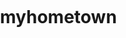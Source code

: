 # myhometown
<!DOCTYPE HTML PUBLIC "-//W3C//DTD XHTML 1.0 Transitional//EN" "http://www.w3.org/TR/xhtml1/DTD/xhtml1-transitional.dtd">
<html xmlns="http://www.w3.org/1999/xhtml">
<head runat="server">
    <title>百度地图API自定义地图</title>
    <!--引用百度地图API-->
    <style type="text/css">
        html, body {
            margin: 0;
            padding: 0;
        }

        .iw_poi_title {
            color: #CC5522;
            font-size: 14px;
            font-weight: bold;
            overflow: hidden;
            padding-right: 13px;
            white-space: nowrap;
        }

        .iw_poi_content {
            font: 12px arial,sans-serif;
            overflow: visible;
            padding-top: 4px;
            white-space: -moz-pre-wrap;
            word-wrap: break-word;
        }
    </style>
    <script type="text/javascript" src="http://api.map.baidu.com/api?v=1.0&ak=x93W9PhY34OtT003qS5BXpQCVdquLmHx"></script>
</head>
</html>
<body>
    <!--百度地图容器-->
    <div style="width:697px;height:550px;border:#ccc solid 1px;" id="dituContent"></div>
    <img src="lQDPDhs7XQQpbezNA8DNBQCwTZCTLnAi8m0CMe8hB0BBAA_1280_960" width="400" height="300" />
</body>
<script type="text/javascript">
    //创建和初始化地图函数：
    function initMap() {
        createMap();//创建地图
        setMapEvent();//设置地图事件
        addMapControl();//向地图添加控件
    }

    //创建地图函数：
    function createMap() {
        var map = new BMap.Map("dituContent");//在百度地图容器中创建一个地图
        var point = new BMap.Point(105.33, 30.10);//定义一个中心点坐标
        map.centerAndZoom(point, 17);//设定地图的中心点和坐标并将地图显示在地图容器中
        window.map = map;//将map变量存储在全局
    }

    //地图事件设置函数：
    function setMapEvent() {
        map.enableDragging();//启用地图拖拽事件，默认启用(可不写)
        map.enableScrollWheelZoom();//启用地图滚轮放大缩小
        map.enableDoubleClickZoom();//启用鼠标双击放大，默认启用(可不写)
        map.enableKeyboard();//启用键盘上下左右键移动地图
    }

    //地图控件添加函数：
    function addMapControl() {
        //向地图中添加缩放控件
        var ctrl_nav = new BMap.NavigationControl({ anchor: BMAP_ANCHOR_TOP_LEFT, type: BMAP_NAVIGATION_CONTROL_LARGE });
        map.addControl(ctrl_nav);
        //向地图中添加缩略图控件
        var ctrl_ove = new BMap.OverviewMapControl({ anchor: BMAP_ANCHOR_BOTTOM_RIGHT, isOpen: 1 });
        map.addControl(ctrl_ove);
        //向地图中添加比例尺控件
        var ctrl_sca = new BMap.ScaleControl({ anchor: BMAP_ANCHOR_BOTTOM_LEFT });
        map.addControl(ctrl_sca);
    }

    initMap();//创建和初始化地图
</script>
<img src="园觉洞.png"/>
<a href="https://baike.baidu.com/item/%E5%9C%86%E8%A7%89%E6%B4%9E/13141?fr=aladdin">安岳县圆觉洞风景区</a>
</html>
